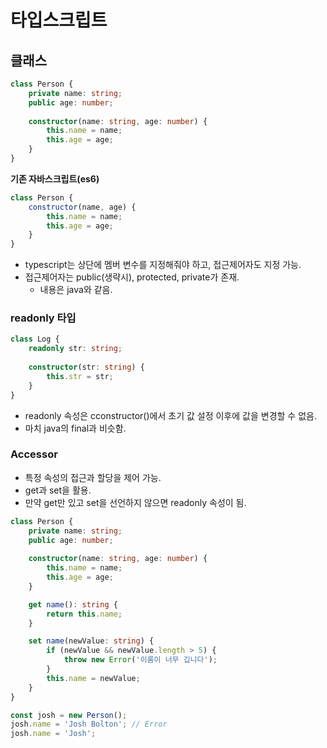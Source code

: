 # 타입스크립트

## 클래스

```typescript
class Person {
    private name: string;
    public age: number;
    
    constructor(name: string, age: number) {
        this.name = name;
        this.age = age;
    }
}
```

**기존 자바스크립트(es6)**

```js
class Person {
    constructor(name, age) {
        this.name = name;
        this.age = age;
    }
}
```

* typescript는 상단에 멤버 변수를 지정해줘야 하고, 접근제어자도 지정 가능.
* 접근제어자는 public(생략시), protected, private가 존재.
    * 내용은 java와 같음.

### readonly 타입

```typescript
class Log {
    readonly str: string;
    
    constructor(str: string) {
        this.str = str;
    }
}
```

* readonly 속성은 cconstructor()에서 초기 값 설정 이후에 값을 변경할 수 없음.
* 마치 java의 final과 비슷함.

### Accessor

* 특정 속성의 접근과 할당을 제어 가능.
* get과 set을 활용.
* 만약 get만 있고 set을 선언하지 않으면 readonly 속성이 됨.

```typescript
class Person {
    private name: string;
    public age: number;
    
    constructor(name: string, age: number) {
        this.name = name;
        this.age = age;
    }

    get name(): string {
        return this.name;
    }

    set name(newValue: string) {
        if (newValue && newValue.length > 5) {
            throw new Error('이름이 너무 깁니다');
        }
        this.name = newValue;
    }
}

const josh = new Person();
josh.name = 'Josh Bolton'; // Error
josh.name = 'Josh';
```

